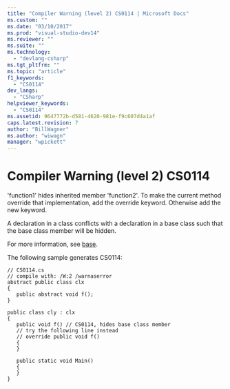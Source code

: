 ```yaml
---
title: "Compiler Warning (level 2) CS0114 | Microsoft Docs"
ms.custom: ""
ms.date: "03/10/2017"
ms.prod: "visual-studio-dev14"
ms.reviewer: ""
ms.suite: ""
ms.technology: 
  - "devlang-csharp"
ms.tgt_pltfrm: ""
ms.topic: "article"
f1_keywords: 
  - "CS0114"
dev_langs: 
  - "CSharp"
helpviewer_keywords: 
  - "CS0114"
ms.assetid: 9647772b-d581-4620-981e-f9c607d4a1af
caps.latest.revision: 7
author: "BillWagner"
ms.author: "wiwagn"
manager: "wpickett"
---
```

# Compiler Warning (level 2) CS0114
'function1' hides inherited member 'function2'. To make the current method override that implementation, add the override keyword. Otherwise add the new keyword.  
  
 A declaration in a class conflicts with a declaration in a base class such that the base class member will be hidden.  
  
 For more information, see [base](../../csharp/language-reference/keywords/base.md).  
  
 The following sample generates CS0114:  
  
```  
// CS0114.cs  
// compile with: /W:2 /warnaserror  
abstract public class clx  
{  
   public abstract void f();  
}  
  
public class cly : clx  
{  
   public void f() // CS0114, hides base class member  
   // try the following line instead  
   // override public void f()  
   {  
   }  
  
   public static void Main()  
   {  
   }  
}  
```